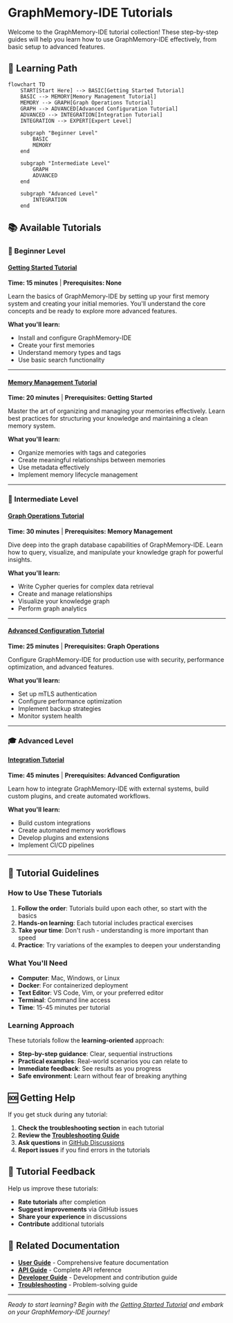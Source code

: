# GraphMemory-IDE Tutorials

Welcome to the GraphMemory-IDE tutorial collection! These step-by-step guides will help you learn how to use GraphMemory-IDE effectively, from basic setup to advanced features.

## 🎯 Learning Path

```mermaid
flowchart TD
    START[Start Here] --> BASIC[Getting Started Tutorial]
    BASIC --> MEMORY[Memory Management Tutorial]
    MEMORY --> GRAPH[Graph Operations Tutorial]
    GRAPH --> ADVANCED[Advanced Configuration Tutorial]
    ADVANCED --> INTEGRATION[Integration Tutorial]
    INTEGRATION --> EXPERT[Expert Level]
    
    subgraph "Beginner Level"
        BASIC
        MEMORY
    end
    
    subgraph "Intermediate Level"
        GRAPH
        ADVANCED
    end
    
    subgraph "Advanced Level"
        INTEGRATION
    end
```

## 📚 Available Tutorials

### 🌱 Beginner Level

#### [Getting Started Tutorial](getting-started.md)
**Time: 15 minutes** | **Prerequisites: None**

Learn the basics of GraphMemory-IDE by setting up your first memory system and creating your initial memories. You'll understand the core concepts and be ready to explore more advanced features.

**What you'll learn:**
- Install and configure GraphMemory-IDE
- Create your first memories
- Understand memory types and tags
- Use basic search functionality

---

#### [Memory Management Tutorial](memory-management.md)
**Time: 20 minutes** | **Prerequisites: Getting Started**

Master the art of organizing and managing your memories effectively. Learn best practices for structuring your knowledge and maintaining a clean memory system.

**What you'll learn:**
- Organize memories with tags and categories
- Create meaningful relationships between memories
- Use metadata effectively
- Implement memory lifecycle management

---

### 🚀 Intermediate Level

#### [Graph Operations Tutorial](graph-operations.md)
**Time: 30 minutes** | **Prerequisites: Memory Management**

Dive deep into the graph database capabilities of GraphMemory-IDE. Learn how to query, visualize, and manipulate your knowledge graph for powerful insights.

**What you'll learn:**
- Write Cypher queries for complex data retrieval
- Create and manage relationships
- Visualize your knowledge graph
- Perform graph analytics

---

#### [Advanced Configuration Tutorial](advanced-configuration.md)
**Time: 25 minutes** | **Prerequisites: Graph Operations**

Configure GraphMemory-IDE for production use with security, performance optimization, and advanced features.

**What you'll learn:**
- Set up mTLS authentication
- Configure performance optimization
- Implement backup strategies
- Monitor system health

---

### 🎓 Advanced Level

#### [Integration Tutorial](integration.md)
**Time: 45 minutes** | **Prerequisites: Advanced Configuration**

Learn how to integrate GraphMemory-IDE with external systems, build custom plugins, and create automated workflows.

**What you'll learn:**
- Build custom integrations
- Create automated memory workflows
- Develop plugins and extensions
- Implement CI/CD pipelines

---

## 🎯 Tutorial Guidelines

### How to Use These Tutorials

1. **Follow the order**: Tutorials build upon each other, so start with the basics
2. **Hands-on learning**: Each tutorial includes practical exercises
3. **Take your time**: Don't rush - understanding is more important than speed
4. **Practice**: Try variations of the examples to deepen your understanding

### What You'll Need

- **Computer**: Mac, Windows, or Linux
- **Docker**: For containerized deployment
- **Text Editor**: VS Code, Vim, or your preferred editor
- **Terminal**: Command line access
- **Time**: 15-45 minutes per tutorial

### Learning Approach

These tutorials follow the **learning-oriented** approach:

- **Step-by-step guidance**: Clear, sequential instructions
- **Practical examples**: Real-world scenarios you can relate to
- **Immediate feedback**: See results as you progress
- **Safe environment**: Learn without fear of breaking anything

## 🆘 Getting Help

If you get stuck during any tutorial:

1. **Check the troubleshooting section** in each tutorial
2. **Review the [Troubleshooting Guide](../../TROUBLESHOOTING.md)**
3. **Ask questions** in [GitHub Discussions](https://github.com/elementalcollision/GraphMemory-IDE/discussions)
4. **Report issues** if you find errors in the tutorials

## 🔄 Tutorial Feedback

Help us improve these tutorials:

- **Rate tutorials** after completion
- **Suggest improvements** via GitHub issues
- **Share your experience** in discussions
- **Contribute** additional tutorials

## 📖 Related Documentation

- **[User Guide](../USER_GUIDE.md)** - Comprehensive feature documentation
- **[API Guide](../API_GUIDE.md)** - Complete API reference
- **[Developer Guide](../DEVELOPER_GUIDE.md)** - Development and contribution guide
- **[Troubleshooting](../../TROUBLESHOOTING.md)** - Problem-solving guide

---

*Ready to start learning? Begin with the [Getting Started Tutorial](getting-started.md) and embark on your GraphMemory-IDE journey!* 